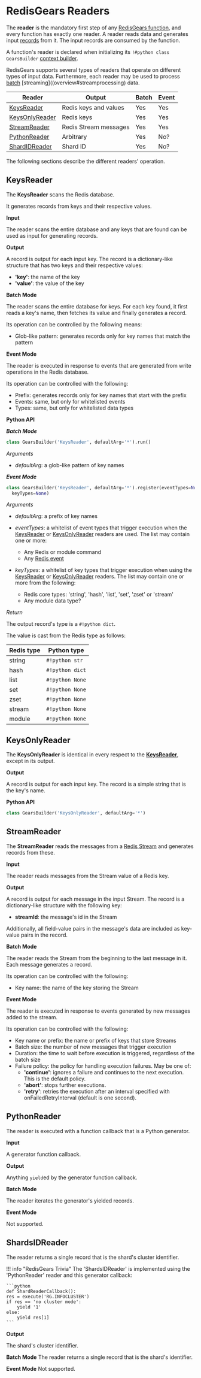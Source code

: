 # RedisGears Readers
The **reader** is the mandatory first step of any [RedisGears function](functions.md), and every function has exactly one reader. A reader reads data and generates input [records](overview.md#record) from it. The input records are consumed by the function.

A function's reader is declared when initializing its `!#python class GearsBuilder` [context builder](functions.md#context-builder).

RedisGears supports several types of readers that operate on different types of input data. Furthermore, each reader may be used to process [batch](overview.md#batchprocessing) [streaming]((overview#streamprocessing) data.

| Reader | Output | Batch | Event |
| --- | --- | --- | --- |
| [KeysReader](#keysreader) | Redis keys and values | Yes | Yes |
| [KeysOnlyReader](#keysonlyreader) | Redis keys | Yes | Yes |
| [StreamReader](#streamreader) | Redis Stream messages | Yes | Yes |
| [PythonReader](#pythonreader) | Arbitrary | Yes | No? |
| [ShardIDReader](#shardidreader) | Shard ID | Yes | No? |

The following sections describe the different readers' operation.

## KeysReader
The **KeysReader** scans the Redis database.

It generates records from keys and their respective values.

**Input**

The reader scans the entire database and any keys that are found can be used as input for generating records.

**Output**

A record is output for each input key. The record is a dictionary-like structure that has two keys and their respective values:

  * **'key'**: the name of the key
  * **'value'**: the value of the key

**Batch Mode**

The reader scans the entire database for keys. For each key found, it first reads a key's name, then fetches its value and finally generates a record.

Its operation can be controlled by the following means:

  * Glob-like pattern: generates records only for key names that match the pattern

**Event Mode**

The reader is executed in response to events that are generated from write operations in the Redis database.

Its operation can be controlled with the following:

  * Prefix: generates records only for key names that start with the prefix
  * Events: same, but only for whitelisted events
  * Types: same, but only for whitelisted data types

**Python API**

**_Batch Mode_**

```python
class GearsBuilder('KeysReader', defaultArg='*').run()
```

_Arguments_

* _defaultArg_: a glob-like pattern of key names

**_Event Mode_**

```python
class GearsBuilder('KeysReader', defaultArg='*').register(eventTypes=None,
  keyTypes=None)
```

_Arguments_

* _defaultArg_: a prefix of key names
* _eventTypes_: a whitelist of event types that trigger execution when the [KeysReader](readers.md#keysreader) or [KeysOnlyReader](readers.md#keysonlyreaders) readers are used. The list may contain one or more:
    * Any Redis or module command
    * Any [Redis event](https://redis.io/topics/notifications)

* _keyTypes_: a whitelist of key types that trigger execution when using the [KeysReader](readers.md#keysreader) or [KeysOnlyReader](readers.md#keysonlyreaders) readers. The list may contain one or more from the following:
    * Redis core types: 'string', 'hash', 'list', 'set', 'zset' or 'stream'
    * Any module data type?

_Return_

The output record's type is a `#!python dict`.

The value is cast from the Redis type as follows:

| Redis type | Python type |
| --- | --- |
| string | `#!python str` |
| hash | `#!python dict` |
| list | `#!python None` |
| set | `#!python None` |
| zset | `#!python None` |
| stream | `#!python None` |
| module | `#!python None` |

## KeysOnlyReader
The **KeysOnlyReader** is identical in every respect to the [**KeysReader**](#keysreader), except in its output.

**Output**

A record is output for each input key. The record is a simple string that is the key's name.

**Python API**

```python
class GearsBuilder('KeysOnlyReader', defaultArg='*')
```

## StreamReader
The **StreamReader** reads the messages from a [Redis Stream](overview.md#stream) and generates records from these.

**Input**

The reader reads messages from the Stream value of a Redis key.

**Output**

A record is output for each message in the input Stream. The record is a dictionary-like structure with the following key:

  * **streamId**: the message's id in the Stream

Additionally, all field-value pairs in the message's data are included as key-value pairs in the record.

**Batch Mode**

The reader reads the Stream from the beginning to the last message in it. Each message generates a record.

Its operation can be controlled with the following:

  * Key name: the name of the key storing the Stream

**Event Mode**

The reader is executed in response to events generated by new messages added to the stream.

Its operation can be controlled with the following:

  * Key name or prefix: the name or prefix of keys that store Streams
  * Batch size: the number of new messages that trigger execution
  * Duration: the time to wait before execution is triggered, regardless of the batch size
  * Failure policy: the policy for handling execution failures. May be one of:
    * **'continue'**: ignores a failure and continues to the next execution. This is the default policy.
    * **'abort'**: stops further executions.
    * **'retry'**: retries the execution after an interval specified with onFailedRetryInterval (default is one second).

## PythonReader
The reader is executed with a function callback that is a Python generator.

**Input**

A generator function callback.

**Output**

Anything `yield`ed by the generator function callback.

**Batch Mode**

The reader iterates the generator's yielded records.

**Event Mode**

Not supported.

## ShardsIDReader
The reader returns a single record that is the shard's cluster identifier.

!!! info "RedisGears Trivia"
    The 'ShardsIDReader' is implemented using the 'PythonReader' reader and this generator callback:

    ```python
    def ShardReaderCallback():
    res = execute('RG.INFOCLUSTER')
    if res == 'no cluster mode':
        yield '1'
    else:
        yield res[1]
    ```

**Output**

The shard's cluster identifier.

**Batch Mode**
The reader returns a single record that is the shard's identifier.

**Event Mode**
Not supported.

